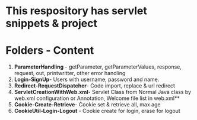 # This respository has servlet snippets & project

# Folders - Content
1. **ParameterHandling** - getParameter, getParameterValues, response, request, out, printwritter, other error handling
2. **Login-SignUp**- Users with username, password and name.
3. **Redirect-RequestDispatcher**- Code import, replace & url redirect
4. **ServletCreationWithWeb.xml**- Servlet Class from Normal Java class by web.xml configuration or Annotation, Welcome file list in web.xml**
5. **Cookie-Create-Retrieve**- Cookie set & retrieve all, max age
6. **CookieUtil-Login-Logout** - Cookie create for login, erase for logout